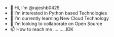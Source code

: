 - 👋 Hi, I’m @rajeshb0425
- 👀 I’m interested in Python based Technologies
- 🌱 I’m currently learning New Cloud Technology
- 💞️ I’m looking to collaborate on Open Source
- 📫 How to reach me ..........IDK

<!---
rajeshb0425/rajeshb0425 is a ✨ special ✨ repository because its `README.md` (this file) appears on your GitHub profile.
You can click the Preview link to take a look at your changes.
--->
